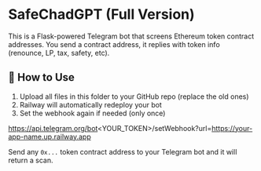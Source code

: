 # SafeChadGPT (Full Version)

This is a Flask-powered Telegram bot that screens Ethereum token contract addresses.
You send a contract address, it replies with token info (renounce, LP, tax, safety, etc).

## 🚀 How to Use

1. Upload all files in this folder to your GitHub repo (replace the old ones)
2. Railway will automatically redeploy your bot
3. Set the webhook again if needed (only once)

https://api.telegram.org/bot<YOUR_TOKEN>/setWebhook?url=https://your-app-name.up.railway.app

Send any `0x...` token contract address to your Telegram bot and it will return a scan.
